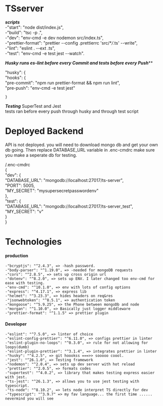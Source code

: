 # TSserver


***scripts***   
    -"start": "node dist/index.js",  
    -"build": "tsc -p .",   
    -"dev": "env-cmd -e dev nodemon src/index.ts",  
    -"prettier-format": "prettier --config .prettierrc 'src/\**/*\.ts' --write",  
    -"lint": "eslint . --ext .ts",  
    -"test": "env-cmd -e test jest --watch". 
    
    

***Husky runs es-lint before every Commit and tests before every Push*****

"husky": {   
    "hooks": {  
      "pre-commit": "npm run prettier-format && npm run lint",  
      "pre-push": "env-cmd -e test jest"  
      
    }
    
 ***Testing***
 SuperTest and Jest  
 tests ran before every push through husky and through test script  




# Deployed Backend
API is not deployed. you will need to download mongo db and get your own db going. Then replace
 DATABASE_URL variable in .enc-cmdrc
 make sure you make a seperate db for testing.
 
 
 /.enc-cmdrc    
 {     
    "dev": {     
        "DATABASE_URL": "mongodb://localhost:27017/ts-server",     
        "PORT": 5005,     
        "MY_SECRET": "mysupersecretpasswordenv"     
    },     
    "test": {     
        "DATABASE_URL": "mongodb://localhost:27017/ts-server_test",     
        "MY_SECRET": "v"     
    }     
}     


# Technologies

#### production

    -"bcryptjs": "^2.4.3", => -hash password.    
    -"body-parser": "^1.19.0", => -needed for mongoDB requests   
    -"cors": "^2.8.5", => sets up cross origin url 
    -"dotenv": "^8.2.0", => sets up ENV. I later changed too env-cmd for ease with testing.   
    -"env-cmd": "^10.1.0", => env with lots of config options
    -"express": "^4.17.1", => express lib  
    -"helmet": "^3.23.3", => hides headers on req&res    
    -"jsonwebtoken": "^8.5.1", => authentication token  
    -"mongoose": "^5.9.25", => the Phone between mongoDb and node
    -"morgan": "^1.10.0", => Basically just logger middleware
    -"prettier-format": "^1.1.5" => prettier plugin


#### Developer


    -"eslint": "^7.5.0", => linter of choice  
    -"eslint-config-prettier": "^6.11.0", => configs prettier in linter    
    -"eslint-plugin-no-loops": "^0.3.0", => rule for not allowing for loops(dumb)    
    -"eslint-plugin-prettier": "^3.1.4", => integrates prettier in linter  
    -"husky": "^4.2.5", => git hoookss ===>> sooooo coool.       
    -"jest": "^26.1.0", => Testing framework  
    -"nodemon": "^2.0.4", => sets up dev server with hot reload 
    -"prettier": "^2.0.5", => formats codes     
    -"supertest": "^4.0.2", => library that makes testing express easier with jest.   
    -"ts-jest": "^26.1.3", => allows you to use jest testing with typescript.       
    -"ts-node": "^8.10.2", => lets node interpret TS directly for dev 
    -"typescript": "^3.9.7" => my fav language... the first time ...... nevermind you will see
